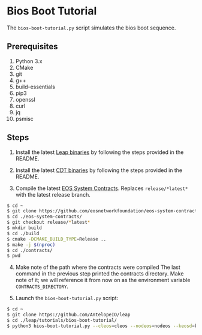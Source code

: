 # Bios Boot Tutorial

The `bios-boot-tutorial.py` script simulates the bios boot sequence.

## Prerequisites

1. Python 3.x
2. CMake
3. git
4. g++
5. build-essentials
6. pip3
7. openssl
8. curl
9. jq
10. psmisc

## Steps

1. Install the latest [Leap binaries](https://github.com/AntelopeIO/leap/releases) by following the steps provided in the README.

2. Install the latest [CDT binaries](https://github.com/AntelopeIO/cdt/releases) by following the steps provided in the README.

3. Compile the latest [EOS System Contracts](https://github.com/eosnetworkfoundation/eos-system-contracts/releases). Replaces `release/*latest*` with the latest release branch.

```bash
$ cd ~
$ git clone https://github.com/eosnetworkfoundation/eos-system-contracts
$ cd ./eos-system-contracts/
$ git checkout release/*latest*
$ mkdir build
$ cd ./build
$ cmake -DCMAKE_BUILD_TYPE=Release ..
$ make -j $(nproc)
$ cd ./contracts/
$ pwd
```

4. Make note of the path where the contracts were compiled
The last command in the previous step printed the contracts directory. Make note of it; we will reference it from now on as the environment variable `CONTRACTS_DIRECTORY`.

5. Launch the `bios-boot-tutorial.py` script:

```bash
$ cd ~
$ git clone https://github.com/AntelopeIO/leap
$ cd ./leap/tutorials/bios-boot-tutorial/
$ python3 bios-boot-tutorial.py --cleos=cleos --nodeos=nodeos --keosd=keosd --contracts-dir="${CONTRACTS_DIRECTORY}" -w -a
```
